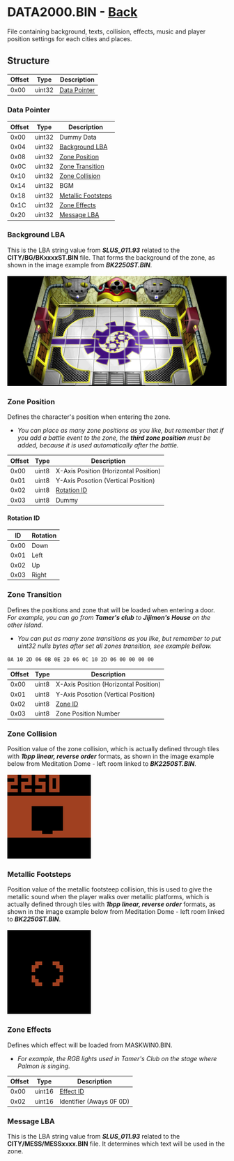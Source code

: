 # DATA2000.BIN - [Back](../../home.md)

File containing background, texts, collision, effects, music and player position settings for each cities and places.

## Structure

| Offset | Type | Description |
|--------|------|-------------|
| 0x00   | uint32 | [Data Pointer](#data-pointer)

### Data Pointer

| Offset | Type | Description |
|--------|------|-------------|
| 0x00   | uint32 | Dummy Data
| 0x04   | uint32 | [Background LBA](#background-lba)
| 0x08   | uint32 | [Zone Position](#zone-position)
| 0x0C   | uint32 | [Zone Transition](#zone-transition)
| 0x10   | uint32 | [Zone Collision](#zone-collision)
| 0x14   | uint32 | BGM
| 0x18   | uint32 | [Metallic Footsteps](#metallic-footsteps)
| 0x1C   | uint32 | [Zone Effects](#zone-effects)
| 0x20   | uint32 | [Message LBA](#message-lba)

### Background LBA
This is the LBA string value from **_SLUS_011.93_** related to the **CITY/BG/BKxxxxST.BIN** file. That forms the background of the zone, as shown in the image example from **_BK2250ST.BIN_**.
<br><br>![PGWZ0000](../../Resource/2250_BG.png)

### Zone Position
Defines the character's position when entering the zone.<br>
* _You can place as many zone positions as you like, but remember that if you add a battle event to the zone, the **third zone position** must be added, because it is used automatically after the battle._

| Offset | Type | Description |
|--------|------|-------------|
| 0x00   | uint8 | X-Axis Position (Horizontal Position)
| 0x01   | uint8 | Y-Axis Posotion (Vertical Position)
| 0x02   | uint8 | [Rotation ID](#rotation-id)
| 0x03   | uint8 | Dummy

#### Rotation ID

| ID | Rotation |
|--------|------|
| 0x00   | Down |
| 0x01   | Left |
| 0x02   | Up |
| 0x03   | Right |

### Zone Transition
Defines the positions and zone that will be loaded when entering a door.<br>
_For example, you can go from **Tamer's club** to **Jijimon's House** on the other island._<br>
* _You can put as many zone transitions as you like, but remember to put uint32 nulls bytes after set all zones transition, see example bellow._
```
0A 10 2D 06 0B 0E 2D 06 0C 10 2D 06 00 00 00 00
```

| Offset | Type | Description |
|--------|------|-------------|
| 0x00   | uint8 | X-Axis Position (Horizontal Position)
| 0x01   | uint8 | Y-Axis Posotion (Vertical Position)
| 0x02   | uint8 | [Zone ID](#)
| 0x03   | uint8 | Zone Position Number

### Zone Collision
Position value of the zone collision, which is actually defined through tiles with **_1bpp linear, reverse order_** formats, as shown in the image example below from Meditation Dome - left room linked to **_BK2250ST.BIN_**.
<br><br>![PGWZ0000](../../Resource/2250_COL.png)

### Metallic Footsteps
Position value of the metallic footsteep collision, this is used to give the metallic sound when the player walks over metallic platforms, which is actually defined through tiles with **_1bpp linear, reverse order_** formats, as shown in the image example below from Meditation Dome - left room linked to **_BK2250ST.BIN_**.
<br><br>![PGWZ0000](../../Resource/2250_FOOTS.png)

### Zone Effects
Defines which effect will be loaded from MASKWIN0.BIN.<br>
* _For example, the RGB lights used in Tamer's Club on the stage where Palmon is singing._

| Offset | Type | Description |
|--------|------|-------------|
| 0x00   | uint16 | [Effect ID](#)
| 0x02   | uint16 | Identifier (Aways 0F 0D)

### Message LBA
This is the LBA string value from **_SLUS_011.93_** related to the **CITY/MESS/MESSxxxx.BIN** file. It determines which text will be used in the zone.
